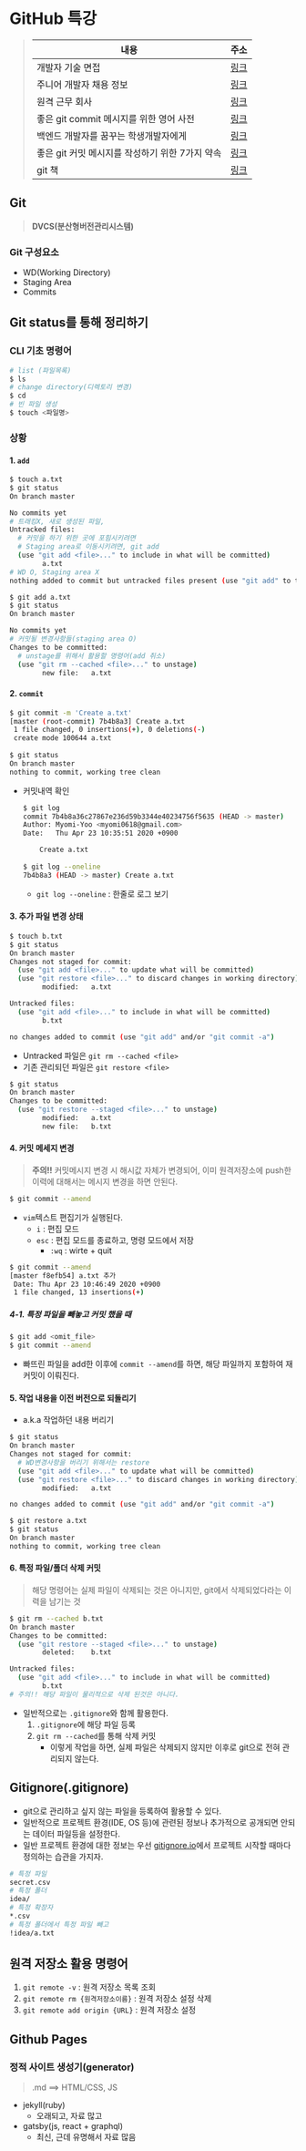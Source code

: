 # GitHub 특강

>| 내용                                            | 주소                                                         |
>| ----------------------------------------------- | ------------------------------------------------------------ |
>| 개발자 기술 면접                                | [링크](https://github.com/JaeYeopHan/Interview_Question_for_Beginner) |
>| 주니어 개발자 채용 정보                         | [링크](https://github.com/jojoldu/junior-recruit-scheduler)  |
>| 원격 근무 회사                                  | [링크](https://github.com/milooy/remote-or-flexible-work-company-in-korea) |
>| 좋은 git commit 메시지를 위한 영어 사전         | [링크](https://blog.ull.im/engineering/2019/03/10/logs-on-git.html) |
>| 백엔드 개발자를 꿈꾸는 학생개발자에게           | [링크](https://d2.naver.com/news/3435170)                    |
>| 좋은 git 커밋 메시지를 작성하기 위한 7가지 약속 | [링크](https://meetup.toast.com/posts/106)                   |
>| git 책                                          | [링크](https://git-scm.com/book/ko/v2)                       |

## Git

> **DVCS(분산형버전관리시스템)** 

### Git 구성요소

- WD(Working Directory)
- Staging Area
- Commits

## Git status를 통해 정리하기

### CLI 기초 명령어

```bash
# list (파일목록)
$ ls
# change directory(디렉토리 변경)
$ cd
# 빈 파일 생성
$ touch <파일명>
```

### 상황

#### 1. `add`

```bash
$ touch a.txt
$ git status
On branch master

No commits yet
# 트래킹X, 새로 생성된 파일,
Untracked files:
  # 커밋을 하기 위한 곳에 포힘시키려면
  # Staging area로 이동시키려면, git add
  (use "git add <file>..." to include in what will be committed)
        a.txt
# WD O, Staging area X
nothing added to commit but untracked files present (use "git add" to track)
```

```bash
$ git add a.txt
$ git status
On branch master

No commits yet
# 커밋될 변경사항들(staging area O)
Changes to be committed:
  # unstage를 위해서 활용할 명령어(add 취소)
  (use "git rm --cached <file>..." to unstage)
        new file:   a.txt
```

#### 2. `commit`

``` bash
$ git commit -m 'Create a.txt'
[master (root-commit) 7b4b8a3] Create a.txt
 1 file changed, 0 insertions(+), 0 deletions(-)
 create mode 100644 a.txt
 
$ git status
On branch master
nothing to commit, working tree clean
```

- 커밋내역 확인

  ```bash
  $ git log
  commit 7b4b8a36c27867e236d59b3344e40234756f5635 (HEAD -> master)
  Author: Myomi-Yoo <myomi0618@gmail.com>
  Date:   Thu Apr 23 10:35:51 2020 +0900
  
      Create a.txt
      
  $ git log --oneline
  7b4b8a3 (HEAD -> master) Create a.txt
  ```

  - `git log --oneline` : 한줄로 로그 보기

#### 3. 추가 파일 변경 상태

```bash
$ touch b.txt
$ git status
On branch master
Changes not staged for commit:
  (use "git add <file>..." to update what will be committed)
  (use "git restore <file>..." to discard changes in working directory)
        modified:   a.txt

Untracked files:
  (use "git add <file>..." to include in what will be committed)
        b.txt

no changes added to commit (use "git add" and/or "git commit -a")
```

* Untracked 파일은  `git rm --cached <file>`
* 기존 관리되던 파일은 `git restore <file>`

```bash
$ git status
On branch master
Changes to be committed:
  (use "git restore --staged <file>..." to unstage)
        modified:   a.txt
        new file:   b.txt
```

#### 4. 커밋 메세지 변경

> **주의!!** 커밋메시지 변경 시 해시값 자체가 변경되어, 이미 원격저장소에 push한 이력에 대해서는 메시지 변경을 하면 안된다.

```bash
$ git commit --amend
```

* `vim`텍스트 편집기가 실행된다.
  * `i` : 편집 모드
  * `esc` : 편집 모드를 종료하고, 명령 모드에서 저장
    * `:wq` : wirte + quit

```bash
$ git commit --amend
[master f8efb54] a.txt 추가
 Date: Thu Apr 23 10:46:49 2020 +0900
 1 file changed, 13 insertions(+)
```

##### 4-1. 특정 파일을 빼놓고 커밋 했을 때

```bash
$ git add <omit_file>
$ git commit --amend
```

* 빠뜨린 파일을 add한 이후에 `commit --amend`를 하면, 해당 파일까지 포함하여 재커밋이 이뤄진다.

#### 5. 작업 내용을 이전 버전으로 되돌리기

- a.k.a 작업하던 내용 버리기

```bash
$ git status
On branch master
Changes not staged for commit:
  # WD변경사항을 버리기 위해서는 restore
  (use "git add <file>..." to update what will be committed)
  (use "git restore <file>..." to discard changes in working directory)
        modified:   a.txt

no changes added to commit (use "git add" and/or "git commit -a")
```

```bash
$ git restore a.txt
$ git status
On branch master
nothing to commit, working tree clean
```

#### 6. 특정 파일/폴더 삭제 커밋

> 해당 명령어는 실제 파일이 삭제되는 것은 아니지만, git에서 삭제되었다라는 이력을 남기는 것

```bash
$ git rm --cached b.txt
On branch master
Changes to be committed:
  (use "git restore --staged <file>..." to unstage)
        deleted:    b.txt

Untracked files:
  (use "git add <file>..." to include in what will be committed)
        b.txt
# 주의!! 해당 파일이 물리적으로 삭제 된것은 아니다.
```

- 일반적으로는 `.gitignore`와 함께 활용한다.
  1. `.gitignore`에 해당 파일 등록
  2. `git rm --cached`를 통해 삭제 커밋
     - 이렇게 작업을 하면, 실제 파일은 삭제되지 않지만 이후로 git으로 전혀 관리되지 않는다.

## Gitignore(.gitignore)

- git으로 관리하고 싶지 않는 파일을 등록하여 활용할 수 있다.
- 일반적으로 프로젝트 환경(IDE, OS 등)에 관련된 정보나 추가적으로 공개되면 안되는 데이터 파일등을 설정한다.
- 일반 프로젝트 환경에 대한 정보는 우선 [gitignore.io](http://gitignore.io)에서 프로젝트 시작할 때마다 정의하는 습관을 가지자.

```bash
# 특정 파일
secret.csv
# 특정 폴더
idea/
# 특정 확장자
*.csv
# 특정 폴더에서 특정 파일 빼고
!idea/a.txt
```

## 원격 저장소 활용 명령어

1.  `git remote -v` : 원격 저장소 목록 조회
2.  `git remote rm {원격저장소이름}` : 원격 저장소 설정 삭제
3. `git remote add origin {URL}` : 원격 저장소 설정

## Github Pages

### 정적 사이트 생성기(generator)

> .md ==> HTML/CSS, JS

- jekyll(ruby)
  - 오래되고, 자료 많고
- gatsby(js, react + graphql)
  - 최신, 근데 유명해서 자료 많음